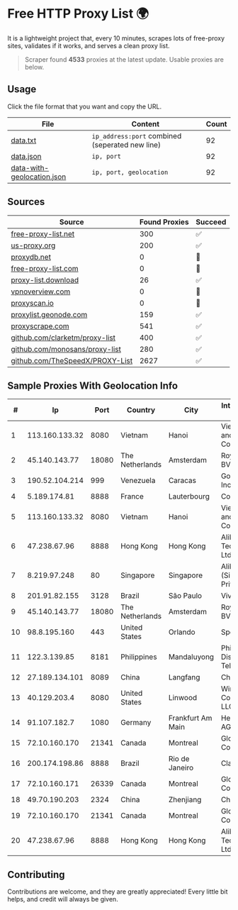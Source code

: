 
# Free HTTP Proxy List 🌍

It is a lightweight project that, every 10 minutes, scrapes lots of free-proxy sites, validates if it works, and serves a clean proxy list.


> Scraper found **4533** proxies at the latest update. Usable proxies are below.

## Usage

Click the file format that you want and copy the URL.


|File|Content|Count|
|----|-------|-----|
|[data.txt](https://raw.githubusercontent.com/themiralay/Proxy-List-World/master/data.txt)|`ip_address:port` combined (seperated new line)|92|
|[data.json](https://raw.githubusercontent.com/themiralay/Proxy-List-World/master/data.json)|`ip, port`|92|
|[data-with-geolocation.json](https://raw.githubusercontent.com/themiralay/Proxy-List-World/master/data-with-geolocation.json)|`ip, port, geolocation`|92|

## Sources

|Source|Found Proxies|Succeed|
|------|-------------|-------|
|[free-proxy-list.net](https://free-proxy-list.net)|300|✅|
|[us-proxy.org](https://www.us-proxy.org)|200|✅|
|[proxydb.net](http://proxydb.net)|0|🚫|
|[free-proxy-list.com](https://free-proxy-list.com/?page=&port=&type%5B%5D=http&type%5B%5D=https&up_time=0&search=Search)|0|🚫|
|[proxy-list.download](https://www.proxy-list.download/HTTP)|26|✅|
|[vpnoverview.com](https://vpnoverview.com/privacy/anonymous-browsing/free-proxy-servers)|0|🚫|
|[proxyscan.io](https://www.proxyscan.io)|0|🚫|
|[proxylist.geonode.com](https://proxylist.geonode.com/api/proxy-list?limit=300&page=1&sort_by=lastChecked&sort_type=desc&protocols=http,https)|159|✅|
|[proxyscrape.com](https://api.proxyscrape.com/v2/?request=displayproxies&protocol=http&timeout=10000&country=all&ssl=all&anonymity=all)|541|✅|
|[github.com/clarketm/proxy-list](https://raw.githubusercontent.com/clarketm/proxy-list/master/proxy-list-raw.txt)|400|✅|
|[github.com/monosans/proxy-list](https://raw.githubusercontent.com/monosans/proxy-list/main/proxies/http.txt)|280|✅|
|[github.com/TheSpeedX/PROXY-List](https://raw.githubusercontent.com/TheSpeedX/PROXY-List/master/http.txt)|2627|✅|


## Sample Proxies With Geolocation Info

|#|Ip|Port|Country|City|Internet Service Provider|
|-|--|----|-------|----|-------------------------|
|1|113.160.133.32|8080|Vietnam|Hanoi|VietNam Post and Telecom Corporation|
|2|45.140.143.77|18080|The Netherlands|Amsterdam|RoyaleHosting BV|
|3|190.52.104.214|999|Venezuela|Caracas|Gold Data USA Inc|
|4|5.189.174.81|8888|France|Lauterbourg|Contabo GmbH|
|5|113.160.133.32|8080|Vietnam|Hanoi|VietNam Post and Telecom Corporation|
|6|47.238.67.96|8888|Hong Kong|Hong Kong|Alibaba (US) Technology Co., Ltd.|
|7|8.219.97.248|80|Singapore|Singapore|Alibaba Cloud (Singapore) Private Limited|
|8|201.91.82.155|3128|Brazil|São Paulo|Vivo|
|9|45.140.143.77|18080|The Netherlands|Amsterdam|RoyaleHosting BV|
|10|98.8.195.160|443|United States|Orlando|Spectrum|
|11|122.3.139.85|8181|Philippines|Mandaluyong|Philippine Long Distance Telephone Co.|
|12|27.189.134.101|8089|China|Langfang|Chinanet|
|13|40.129.203.4|8080|United States|Linwood|Windstream Communications LLC|
|14|91.107.182.7|1080|Germany|Frankfurt Am Main|Hetzner Online AG|
|15|72.10.160.170|21341|Canada|Montreal|GloboTech Communications|
|16|200.174.198.86|8888|Brazil|Rio de Janeiro|Claro S.A|
|17|72.10.160.171|26339|Canada|Montreal|GloboTech Communications|
|18|49.70.190.203|2324|China|Zhenjiang|Chinanet|
|19|72.10.160.170|21341|Canada|Montreal|GloboTech Communications|
|20|47.238.67.96|8888|Hong Kong|Hong Kong|Alibaba (US) Technology Co., Ltd.|



## Contributing

Contributions are welcome, and they are greatly appreciated! Every
little bit helps, and credit will always be given.

